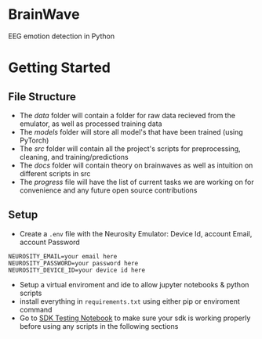 # BrainWave
EEG emotion detection in Python

# Getting Started
## File Structure
- The *data* folder will contain a folder for raw data recieved from the emulator, as well as processed training data
- The *models* folder will store all model's that have been trained (using PyTorch)
- The *src* folder will contain all the project's scripts for preprocessing, cleaning, and training/predictions
- The *docs* folder will contain theory on brainwaves as well as intuition on different scripts in src
- The *progress* file will have the list of current tasks we are working on for convenience and any future open source contributions
## Setup
- Create a `.env` file with the Neurosity Emulator: Device Id, account Email, account Password
```
NEUROSITY_EMAIL=your email here
NEUROSITY_PASSWORD=your password here
NEUROSITY_DEVICE_ID=your device id here
```
- Setup a virtual enviroment and ide to allow jupyter notebooks & python scripts
- install everything in `requirements.txt` using either pip or enviroment command
- Go to [SDK Testing Notebook](src/python/notebooks/SDKtest.ipynb) to make sure your sdk is working properly before using any scripts in the following sections
